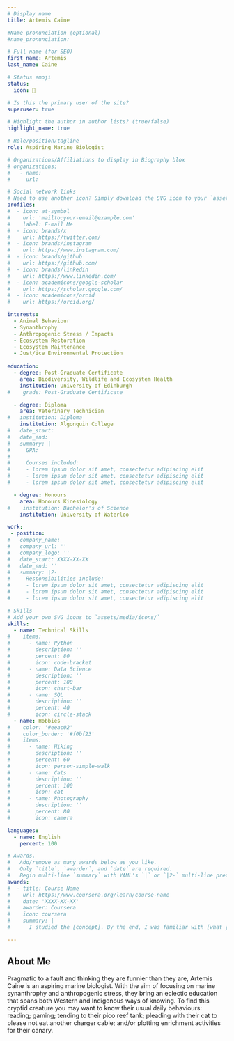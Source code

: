 ```yaml
---
# Display name
title: Artemis Caine

#Name pronunciation (optional)
#name_pronunciation: 

# Full name (for SEO)
first_name: Artemis
last_name: Caine

# Status emoji
status:
  icon: 🐳

# Is this the primary user of the site?
superuser: true

# Highlight the author in author lists? (true/false)
highlight_name: true

# Role/position/tagline
role: Aspiring Marine Biologist

# Organizations/Affiliations to display in Biography blox
# organizations:
#   - name: 
#     url: 

# Social network links
# Need to use another icon? Simply download the SVG icon to your `assets/media/icons/` folder.
profiles:
#  - icon: at-symbol
#    url: 'mailto:your-email@example.com'
#    label: E-mail Me
#  - icon: brands/x
#    url: https://twitter.com/
#  - icon: brands/instagram
#    url: https://www.instagram.com/
#  - icon: brands/github
#    url: https://github.com/
#  - icon: brands/linkedin
#    url: https://www.linkedin.com/
#  - icon: academicons/google-scholar
#    url: https://scholar.google.com/
#  - icon: academicons/orcid
#    url: https://orcid.org/

interests:
  - Animal Behaviour
  - Synanthrophy
  - Anthropogenic Stress / Impacts
  - Ecosystem Restoration
  - Ecosystem Maintenance
  - Just/ice Environmental Protection
  
education:
  - degree: Post-Graduate Certificate
    area: Biodiversity, Wildlife and Ecosystem Health
    institution: University of Edinburgh
#    grade: Post-Graduate Certificate

  - degree: Diploma
    area: Veterinary Technician
#   institution: Diploma
    institution: Algonquin College
#   date_start: 
#   date_end: 
#   summary: |
#     GPA: 
#
#     Courses included:
#     - lorem ipsum dolor sit amet, consectetur adipiscing elit
#     - lorem ipsum dolor sit amet, consectetur adipiscing elit
#     - lorem ipsum dolor sit amet, consectetur adipiscing elit

  - degree: Honours
    area: Honours Kinesiology
#    institution: Bachelor's of Science
    institution: University of Waterloo

work:
 - position: 
#   company_name: 
#   company_url: ''
#   company_logo: ''
#   date_start: XXXX-XX-XX
#   date_end: ''
#   summary: |2-
#     Responsibilities include:
#     - lorem ipsum dolor sit amet, consectetur adipiscing elit
#     - lorem ipsum dolor sit amet, consectetur adipiscing elit
#     - lorem ipsum dolor sit amet, consectetur adipiscing elit

# Skills
# Add your own SVG icons to `assets/media/icons/`
skills:
  - name: Technical Skills
#    items:
#      - name: Python
#        description: ''
#        percent: 80
#        icon: code-bracket
#      - name: Data Science
#        description: ''
#        percent: 100
#        icon: chart-bar
#      - name: SQL
#        description: ''
#        percent: 40
#        icon: circle-stack
  - name: Hobbies
#    color: '#eeac02'
#    color_border: '#f0bf23'
#    items:
#      - name: Hiking
#        description: ''
#        percent: 60
#        icon: person-simple-walk
#      - name: Cats
#        description: ''
#        percent: 100
#        icon: cat
#      - name: Photography
#        description: ''
#        percent: 80
#        icon: camera

languages:
  - name: English
    percent: 100

# Awards.
#   Add/remove as many awards below as you like.
#   Only `title`, `awarder`, and `date` are required.
#   Begin multi-line `summary` with YAML's `|` or `|2-` multi-line prefix and indent 2 spaces below.
awards:
#  - title: Course Name
#    url: https://www.coursera.org/learn/course-name
#    date: 'XXXX-XX-XX'
#    awarder: Coursera
#    icon: coursera
#    summary: |
#      I studied the [concept]. By the end, I was familiar with [what you can do because of the course].

---
```


## About Me

Pragmatic to a fault and thinking they are funnier than they are, Artemis Caine is an aspiring marine biologist.  With the aim of focusing on marine synanthrophy and anthropogenic stress, they bring an eclectic education that spans both Western and Indigenous ways of knowing.  To find this cryptid creature you may want to know their usual daily behaviours: reading; gaming; tending to their pico reef tank; pleading with their cat to please not eat another charger cable; and/or plotting enrichment activities for their canary.